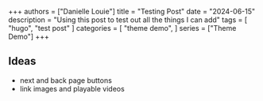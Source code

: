 +++
authors = ["Danielle Louie"]
title = "Testing Post"
date = "2024-06-15"
description = "Using this post to test out all the things I can add"
tags = [
    "hugo",
    "test post"
]
categories = [
    "theme demo",
]
series = ["Theme Demo"]
+++

## Ideas

- next and back page buttons
- link images and playable videos 